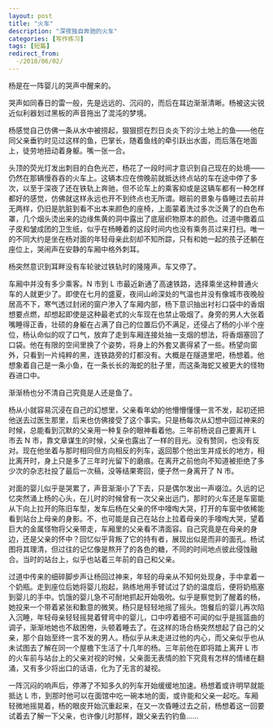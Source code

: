 ```yaml
---
layout: post
title: "火车"
description: "深夜独自奔驰的火车"
categories: [写作练习]
tags: [短篇]
redirect_from:
  -/2018/06/02/
---
```


杨是在一阵婴儿的哭声中醒来的。

哭声如同春日的雷一般，先是远远的、沉闷的，而后在耳边渐渐清晰。杨被这尖锐近似利器划过黑板的声音拖出了混沌的梦境。

杨感觉自己仿佛一条从水中被捞起，狠狠掼在烈日炎炎下的沙土地上的鱼——他在同父亲垂钓时见过这样的鱼，巴掌长，随着鱼线的牵引跃出水面，而后落在地面上，徒劳地扭动着身躯。嘴一张一合。

头顶的荧光灯发出刺目的白色光芒，杨花了一段时间才意识到自己现在的处境——仍然在那辆慢吞吞的火车上。这辆本应在傍晚前就抵达终点站的车在途中停了多次，以至于深夜了还在铁轨上奔驰，但不论车上的乘客抑或是这辆车都有一种怎样都好的感觉，仿佛就这样永远也开不到终点也无所谓。眼前的景象与昏睡过去前并无两样，仍旧是肮脏到看不出本来颜色的座椅，上面蒙着洗过多次泛黄了的白色布罩，几个烟头烫出来的边缘焦黄的洞中露出了底层织物原本的颜色。过道中撒着瓜子皮和皱成团的卫生纸，似乎在杨睡着的这段时间内也没有乘务员过来打扫。唯一的不同大约是坐在杨对面的年轻母亲此刻却不知所踪，只有和她一起的孩子还躺在座位上，哭闹声在安静的车厢中格外刺耳。

杨突然意识到耳畔没有车轮驶过铁轨时的隆隆声。车又停了。

车厢中并没有多少乘客。N 市到 L 市最近新通了高速铁路，选择乘坐这种普通火车的人就更少了。即使在七月的盛夏，夜间山岭深处的气温也并没有像城市夜晚般居高不下，寒气透过封闭的窗户渗入了车厢内部，杨下意识抽出衬衫口袋中的香烟想要点燃，却想起即使是这种最老式的火车现在也禁止吸烟了。身旁的男人大张着嘴睡得正香，壮硕的身躯在占满了自己的位置后仍不满足，还侵占了杨的小半个座位，杨认命似的叹了口气，放弃了走到车厢连接处抽一支烟的想法，将香烟塞回了口袋。他在有限的空间里换了个姿势，将身上的外套又裹得紧了一些。杨望向窗外，只看到一片纯粹的黑，连铁路旁的灯都没有。大概是在隧道里吧，杨想着。他想象着自己是一条小鱼，在一条长长的海蛇的肚子里，而这条海蛇又被更大的怪物吞进口中。

渐渐杨也分不清自己究竟是人还是鱼了。

杨从小就容易沉浸在自己的幻想里，父亲看年幼的他懵懵懂懂一言不发，起初还把他送去过医生那里，后来也仿佛接受了这个事实。只是杨每次从幻想中回过神来的时候，总能看到沉默的父亲用一种复杂的眼神看着他。三年前杨说自己要离开 L 市去 N 市，靠文章谋生的时候，父亲也露出了一样的目光。没有赞同，也没有反对。现在他坐着与那时相同但方向相反的列车，返回那个他出生并成长的地方，相比离开时，身上只是多了三年时光留下的磨痕。在离开之前他向不知道被拒绝了多少次的杂志社投了最后一次稿，没等结果寄回，便孑然一身离开了 N 市。

对面的婴儿似乎是哭累了，声音渐渐小了下去，只是偶尔发出一声啜泣。久远的记忆突然涌上杨的心头，在儿时的时候曾有一次父亲出远门，那时的火车还是车窗能从下向上拉开的陈旧车型，发车后杨在父亲的怀中嚎啕大哭，打开的车窗中依稀能看到站台上母亲的身影。不，也可能是自己在站台上拉着母亲的手嚎啕大哭，望着巨大的金属怪物将父亲带走，车厢里的父亲看不清面容。自己究竟是在母亲的身边，还是父亲的怀中？回忆似乎背叛了它的持有者，展现出似是而非的面孔。杨试图将其理清，但过往的记忆像是熬开了的各色的糖，不同的时间地点彼此侵蚀融合。当时的站台上，似乎也站着三年前的自己和父亲。

过道中传来的细碎脚步声让杨回过神来，年轻的母亲从不知何处现身，手中拿着一个奶瓶。走到座位后她将婴儿抱起，熟练地用手臂试过了奶的温度后，便将奶瓶塞到婴儿的手中。饥饿的婴儿急不可耐地抓起开始吸吮。似乎是察觉到了醒着的杨，她投来一个带着紧张和歉意的微笑。杨只是轻轻地摇了摇头。饱餐后的婴儿再次陷入沉睡，年轻母亲轻轻摇晃着臂弯中的婴儿，口中哼着细不可闻的似乎是摇篮曲的调子，渐渐地她也不敌困倦，头顿着睡去了。在这样的场合杨突然想起了自己的父亲，那个自始至终一言不发的男人。杨似乎从未走进过他的内心，而父亲似乎也从未试图去了解在同一个屋檐下生活了十几年的杨。三年前他在即将踏上离开 L 市的火车前与站台上的父亲对视的时候，父亲面无表情的脸下究竟有怎样的情绪在翻涌，又有多少将出口的话语，化为了无言的凝视。

一阵沉闷的响声后，停滞了不知多久的列车开始缓缓地加速。杨想着或许明早就能抵达 L 市，到那时他可以在面馆中吃一碗本地的面，或许能和父亲一起吃。车厢轻微地摇晃着，杨的眼皮开始沉重起来，在又一次昏睡过去之前，杨想着这一回要试着去了解一下父亲，也许像儿时那样，跟父亲去钓钓鱼……